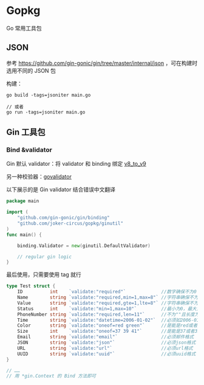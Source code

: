 # Gopkg

Go 常用工具包

## JSON

参考 https://github.com/gin-gonic/gin/tree/master/internal/json ，可在构建时选用不同的 JSON 包

构建：

```shell
go build -tags=jsoniter main.go

// 或者
go run -tags=jsoniter main.go
```



## Gin 工具包

### Bind &validator

Gin 默认 validator：将 validator 和 binding 绑定 [v8_to_v9](https://github.com/go-playground/validator/blob/master/_examples/gin-upgrading-overriding/v8_to_v9.go)

另一种校验器：[govalidator](https://github.com/asaskevich/govalidator)

以下展示的是 Gin validator 结合错误中文翻译

```go
package main

import (
    "github.com/gin-gonic/gin/binding"
    "github.com/joker-circus/gopkg/ginutil"
)
func main() {

	binding.Validator = new(ginutil.DefaultValidator)

	// regular gin logic
}
```

最后使用，只需要使用 tag 就行

```go
type Test struct {
	ID          int    `validate:"required"`             //数字确保不为0
	Name        string `validate:"required,min=1,max=8"` //字符串确保不为""，且长度 >=1 && <=8 （min=1,max=8等于gt=0,lt=9）
	Value       string `validate:"required,gte=1,lte=8"` //字符串确保不为""，且长度 >=1 && <=8
	Status      int    `validate:"min=1,max=10"`         //最小为0，最大为10（min=0,max=10等于gt=0,lt=11）
	PhoneNumber string `validate:"required,len=11"`      //不为""且长度为11
	Time        string `validate:"datetime=2006-01-02"`  //必须如2006-01-02的datetime格式
	Color       string `validate:"oneof=red green"`      //是能是red或者green
	Size        int    `validate:"oneof=37 39 41"`       //是能是37或者39或者41
	Email       string `validate:"email"`                //必须邮件格式
	JSON        string `validate:"json"`                 //必须json格式
	URL         string `validate:"url"`                  //必须url格式
	UUID        string `validate:"uuid"`                 //必须uuid格式
}

// ……
// 用 *gin.Context 的 Bind 方法即可
```
